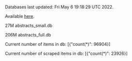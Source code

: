 Databases last updated: Fri May  6 19:18:29 UTC 2022. 

Available [here](https://github.com/cbeauhilton/ash-db/releases).


27M	abstracts_small.db

206M	abstracts_full.db

Current number of items in db:
[{"count(*)": 96904}]

Current number of scraped items in db:
[{"count(*)": 23926}]
